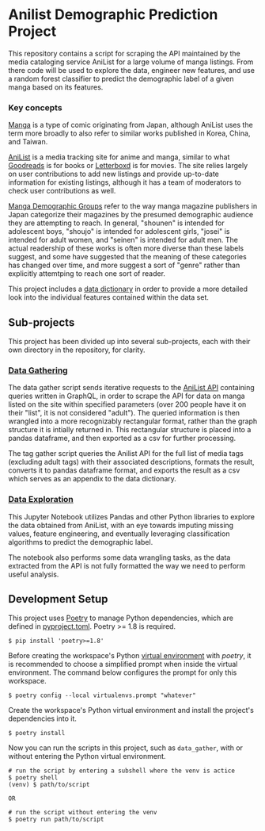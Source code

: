 # Anilist Demographic Prediction Project

This repository contains a script for scraping the API maintained by the media cataloging service AniList for a large volume of manga listings. From there code will be used to explore the data, engineer new features, and use a random forest classifier to predict the demographic label of a given manga based on its features.

### Key concepts

[Manga](https://en.wikipedia.org/wiki/Manga) is a type of comic originating from Japan, although AniList uses the term more broadly to also refer to similar works published in Korea, China, and Taiwan.

[AniList](https://anilist.co) is a media tracking site for anime and manga, similar to what [Goodreads](https://www.goodreads.com/) is for books or [Letterboxd](https://letterboxd.com/) is for movies. The site relies largely on user contributions to add new listings and provide up-to-date information for existing listings, although it has a team of moderators to check user contributions as well.

[Manga Demographic Groups](https://en.wikipedia.org/wiki/Sh%C5%8Dnen_manga) refer to the way manga magazine publishers in Japan categorize their magazines by the presumed demographic audience they are attempting to reach. In general, "shounen" is intended for adolescent boys, "shoujo" is intended for adolescent girls, "josei" is intended for adult women, and "seinen" is intended for adult men. The actual readership of these works is often more diverse than these labels suggest, and some have suggested that the meaning of these categories has changed over time, and more suggest a sort of "genre" rather than explicitly attemtping to reach one sort of reader.

This project includes a [data dictionary](./data/data_dictionary.md) in order to provide a more detailed look into the individual features contained within the data set.

## Sub-projects

This project has been divided up into several sub-projects, each with their own directory in the repository, for clarity.

### [Data Gathering](./1_data_gather)

The data gather script sends iterative requests to the [AniList API](https://anilist.gitbook.io/anilist-apiv2-docs/overview/graphql/getting-started) containing queries written in GraphQL, in order to scrape the API for data on manga listed on the site within specified parameters (over 200 people have it on their "list", it is not considered "adult"). The queried information is then wrangled into a more recognizably rectangular format, rather than the graph structure it is intially returned in. This rectangular structure is placed into a pandas dataframe, and then exported as a csv for further processing.

The tag gather script queries the Anilist API for the full list of media tags (excluding adult tags) with their associated descriptions, formats the result, converts it to pandas dataframe format, and exports the result as a csv which serves as an appendix to the data dictionary.

### [Data Exploration](./2_data_explore)

This Jupyter Notebook utilizes Pandas and other Python libraries to explore the data obtained from AniList, with an eye towards imputing missing values, feature engineering, and eventually leveraging classification algorithms to predict the demographic label. 

The notebook also performs some data wrangling tasks, as the data extracted from the API is not fully formatted the way we need to perform useful analysis.

## Development Setup

This project uses [Poetry][] to manage Python dependencies, which are defined in
[pyproject.toml][].  Poetry >= 1.8 is required.

```shell
$ pip install 'poetry>=1.8'
```

Before creating the workspace's Python [virtual environment][venv] with
_poetry_, it is recommended to choose a simplified prompt when inside the
virtual environment.  The command below configures the prompt for only this
workspace.

```shell
$ poetry config --local virtualenvs.prompt "whatever"
```

Create the workspace's Python virtual environment and install the project's
dependencies into it.

```shell
$ poetry install
```

Now you can run the scripts in this project, such as `data_gather`, with or
without entering the Python virtual environment.

```shell
# run the script by entering a subshell where the venv is actice
$ poetry shell
(venv) $ path/to/script

OR

# run the script without entering the venv
$ poetry run path/to/script
```

[poetry]: https://python-poetry.org
[pyproject.toml]: ./pyproject.toml
[venv]: https://docs.python.org/3/library/venv.html
